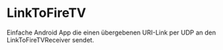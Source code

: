 # LinkToFireTV

Einfache Android App die einen übergebenen URI-Link per UDP an den LinkToFireTVReceiver sendet.
